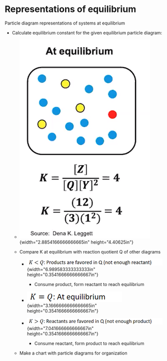 # Representations of equilibrium

Particle diagram representations of systems at equilibrium
-   Calculate equilibrium constant for the given equilibrium particle diagram:

    -   ![At equilibrium [Z] (12) Source: Dena K. L eggett ](../media/Unit-7-Representations-of-equilibrium-image1.png){width="2.8854166666666665in" height="4.40625in"}

    -   Compare K at equilibrium with reaction quotient Q of other diagrams

        -   ![](../media/Unit-7-Representations-of-equilibrium-image2.png){width="6.989583333333333in" height="0.3541666666666667in"}

            -   Consume product, form reactant to reach equilibrium

        -   ![](../media/Unit-7-Representations-of-equilibrium-image3.png){width="3.1666666666666665in" height="0.3541666666666667in"}

        -   ![](../media/Unit-7-Representations-of-equilibrium-image4.png){width="7.041666666666667in" height="0.3541666666666667in"}

            -   Consume reactant, form product to reach equilibrium

    -   Make a chart with particle diagrams for organization




